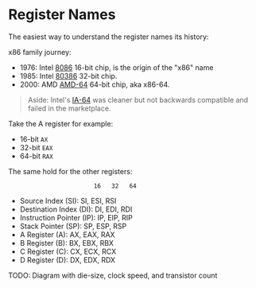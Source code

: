 # Register Names

The easiest way to understand the register names its history:

x86 family journey:
- 1976: Intel [8086](https://en.wikipedia.org/wiki/Intel_8086) 16-bit chip, is the origin of the "x86" name
- 1985: Intel [80386](https://en.wikipedia.org/wiki/Intel_80386) 32-bit chip.
- 2000: AMD [AMD-64](https://en.wikipedia.org/wiki/X86-64) 64-bit chip, aka x86-64.
  
> Aside: Intel's [IA-64](https://en.wikipedia.org/wiki/IA-64) was cleaner but not backwards compatible and failed in the marketplace.


Take the A register for example:
- 16-bit `AX`
- 32-bit `EAX`      
- 64-bit `RAX`

The same hold for the other registers:

                            16   32   64
- Source Index        (SI): SI, ESI, RSI
- Destination Index   (DI): DI, EDI, RDI
- Instruction Pointer (IP): IP, EIP, RIP
- Stack Pointer       (SP): SP, ESP, RSP
- A Register          (A):  AX, EAX, RAX
- B Register          (B):  BX, EBX, RBX
- C Register          (C):  CX, ECX, RCX
- D Register          (D):  DX, EDX, RDX



























TODO: Diagram with die-size, clock speed, and transistor count
   